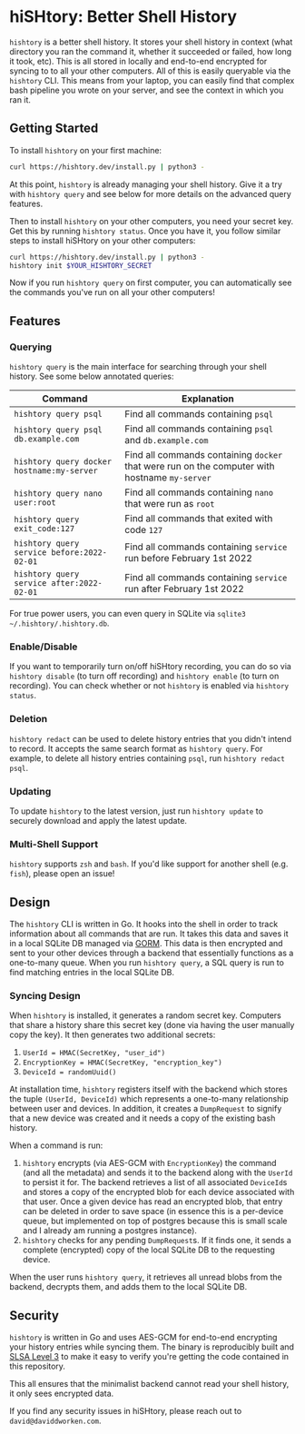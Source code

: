 # hiSHtory: Better Shell History

`hishtory` is a better shell history. It stores your shell history in context (what directory you ran the command it, whether it succeeded or failed, how long it took, etc). This is all stored in locally and end-to-end encrypted for syncing to to all your other computers. All of this is easily queryable via the `hishtory` CLI. This means from your laptop, you can easily find that complex bash pipeline you wrote on your server, and see the context in which you ran it. 

## Getting Started

To install `hishtory` on your first machine:

```bash
curl https://hishtory.dev/install.py | python3 -
```

At this point, `hishtory` is already managing your shell history. Give it a try with `hishtory query` and see below for more details on the advanced query features. 

Then to install `hishtory` on your other computers, you need your secret key. Get this by running `hishtory status`. Once you have it, you follow similar steps to install hiSHtory on your other computers:

```bash
curl https://hishtory.dev/install.py | python3 -
hishtory init $YOUR_HISHTORY_SECRET
```

Now if you run `hishtory query` on first computer, you can automatically see the commands you've run on all your other computers!

## Features

### Querying

`hishtory query` is the main interface for searching through your shell history. See some below annotated queries:

| Command | Explanation |
|---|---|
| `hishtory query psql` | Find all commands containing `psql` |
| `hishtory query psql db.example.com` | Find all commands containing `psql` and `db.example.com` |
| `hishtory query docker hostname:my-server` | Find all commands containing `docker` that were run on the computer with hostname `my-server` |
| `hishtory query nano user:root` | Find all commands containing `nano` that were run as `root` |
| `hishtory query exit_code:127` | Find all commands that exited with code `127` |
| `hishtory query service before:2022-02-01` | Find all commands containing `service` run before February 1st 2022 |
| `hishtory query service after:2022-02-01` | Find all commands containing `service` run after February 1st 2022 |

For true power users, you can even query in SQLite via `sqlite3 ~/.hishtory/.hishtory.db`. 

### Enable/Disable

If you want to temporarily turn on/off hiSHtory recording, you can do so via `hishtory disable` (to turn off recording) and `hishtory enable` (to turn on recording). You can check whether or not `hishtory` is enabled via `hishtory status`. 

### Deletion

`hishtory redact` can be used to delete history entries that you didn't intend to record. It accepts the same search format as `hishtory query`. For example, to delete all history entries containing `psql`, run `hishtory redact psql`. 

### Updating

To update `hishtory` to the latest version, just run `hishtory update` to securely download and apply the latest update. 

### Multi-Shell Support

`hishtory` supports `zsh` and `bash`. If you'd like support for another shell (e.g. `fish`), please open an issue!

## Design

The `hishtory` CLI is written in Go. It hooks into the shell in order to track information about all commands that are run. It takes this data and saves it in a local SQLite DB managed via [GORM](https://gorm.io/). This data is then encrypted and sent to your other devices through a backend that essentially functions as a one-to-many queue. When you run `hishtory query`, a SQL query is run to find matching entries in the local SQLite DB. 

### Syncing Design 

When `hishtory` is installed, it generates a random secret key. Computers that share a history share this secret key (done via having the user manually copy the key). It then generates two additional secrets:

1. `UserId = HMAC(SecretKey, "user_id")`
2. `EncryptionKey = HMAC(SecretKey, "encryption_key")`
3. `DeviceId = randomUuid()`

At installation time, `hishtory` registers itself with the backend which stores the tuple `(UserId, DeviceId)` which represents a one-to-many relationship between user and devices. In addition, it creates a `DumpRequest` to signify that a new device was created and it needs a copy of the existing bash history. 

When a command is run:

1. `hishtory` encrypts (via AES-GCM with `EncryptionKey`) the command (and all the metadata) and sends it to the backend along with the `UserId` to persist it for. The backend retrieves a list of all associated `DeviceId`s and stores a copy of the encrypted blob for each device associated with that user. Once a given device has read an encrypted blob, that entry can be deleted in order to save space (in essence this is a per-device queue, but implemented on top of postgres because this is small scale and I already am running a postgres instance). 
2. `hishtory` checks for any pending `DumpRequest`s. If it finds one, it sends a complete (encrypted) copy of the local SQLite DB to the requesting device. 

When the user runs `hishtory query`, it retrieves all unread blobs from the backend, decrypts them, and adds them to the local SQLite DB. 

## Security

`hishtory` is written in Go and uses AES-GCM for end-to-end encrypting your history entries while syncing them. The binary is reproducibly built and [SLSA Level 3](https://slsa.dev/) to make it easy to verify you're getting the code contained in this repository. 

This all ensures that the minimalist backend cannot read your shell history, it only sees encrypted data. 

If you find any security issues in hiSHtory, please reach out to `david@daviddworken.com`. 